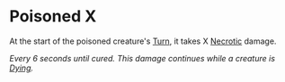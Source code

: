 # Poisoned X

At the start of the poisoned creature's [Turn](../Game%20Procedures/Turn.md), it takes X [Necrotic](../Damage%20Types/Necrotic.md) damage. 

*Every 6 seconds until cured. This damage continues while a creature is [Dying](Dying.md).*